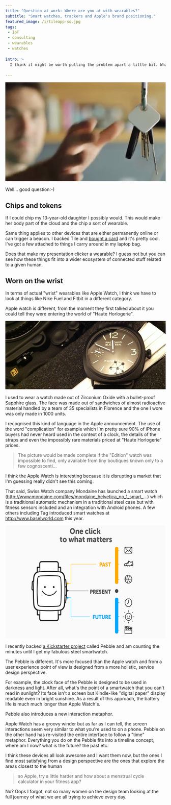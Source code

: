 ```yaml
---
title: "Question at work: Where are you at with wearables?"
subtitle: "Smart watches, trackers and Apple's brand positioning."
featured_image: /i/tileapp-sq.jpg
tags:
 - IoT
 - consulting
 - wearables
 - watches

intro: >
  I think it might be worth pulling the problem apart a little bit. What do we mean by wearables?

---
```


![Tileapp](/i/tileapp.jpg)

Well... good question:-)

## Chips and tokens

If I could chip my 13-year-old daughter I possibly would. This would make her body part of the cloud and the chip a sort of wearable.

Same thing applies to other devices that are either permanently online or can trigger a beacon. I backed Tile and [bought a card](https://www.thetileapp.com) and it's pretty cool. I've got a few attached to things I carry around in my laptop bag.

Does that make my presentation clicker a wearable? I guess not but you can see how these things fit into a wider ecosystem of connected stuff related to a given human.

## Worn on the wrist

In terms of actual "wrist" wearables like Apple Watch, I think we have to look at things like Nike Fuel and Fitbit in a different category. 

Apple watch is different, from the moment they first talked about it you could tell they were entering the world of "Haute Horlogerie". 

![pam292-camera-case.jpg](/i/pam292-camera-case.jpg)

I used to wear a watch made out of Zirconium Oxide with a bullet-proof Sapphire glass. The face was made out of sandwiches of almost radioactive material handled by a team of 35 specialists in Florence and the one I wore was only made in 1000 units.

I recognised this kind of language in the Apple announcement. The use of the word "complication" for example which I'm pretty sure 90% of iPhone buyers had never heard used in the context of a clock, the details of the straps and even the impossibly rare materials priced at "Haute Horlogerie" prices. 

> The picture would be made complete if the "Edition" watch was impossible to find, only available from tiny boutiques known only to a few cognoscenti...

I think the Apple Watch is interesting because it is disrupting a market that I'm guessing really didn't see this coming.

That said, Swiss Watch company Mondaine has launched a smart watch (http://www.mondaine.com/files/mondaine_helvetica_no_1_smart_...) which is a traditional automatic mechanism in a traditional steel case but with fitness sensors included and an integration with Android phones. A few others including Tag introduced smart watches at http://www.baselworld.com this year.

<a href="https://www.kickstarter.com/projects/597507018/pebble-time-awesome-smartwatch-no-compromises"><img alt="pebble-time-metaphor.jpg" src="/i/pebble-time-metaphor.jpg" style="" width="580" height="353"></a>

I recently backed <a href="https://www.kickstarter.com/projects/597507018/pebble-time-awesome-smartwatch-no-compromises">a Kickstarter project</a> called Pebble and am counting the minutes until I get my fabulous steel smartwatch. 

The Pebble is different. It's more focused than the Apple watch and from a user experience point of view is designed from a more holistic, service design perspective. 

For example, the clock face of the Pebble is designed to be used in darkness and light. After all, what's the point of a smartwatch that you can't read in sunlight? Its face isn't a screen but Kindle-like "digital paper" display readable even in bright sunshine. As a result of this approach, the battery life is much much longer than Apple Watch's.

Pebble also introduces a new interaction metaphor. 

Apple Watch has a groovy winder but as far as I can tell, the screen interactions seem very similar to what you're used to on a phone. Pebble on the other hand has re-visited the entire interface to follow a "time" metaphor. Everything you do on the Pebble fits into a timeline concept, where am I now? what is the future? the past etc.

I think these devices all look awesome and I want them now, but the ones I find most satisfying from a design perspective are the ones that explore the areas closest to the human

> so Apple, try a little harder and how about a menstrual cycle calculator in your fitness app? 

No? Oops I forgot, not so many women on the design team looking at the full journey of what we are all trying to achieve every day.

